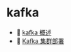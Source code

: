 # kafka

* 📄 [kafka 概述](siyuan://blocks/20231110105237-wyqzien)
* 📄 [Kafka 集群部署](siyuan://blocks/20231110105237-1dmh9kh)

‍
